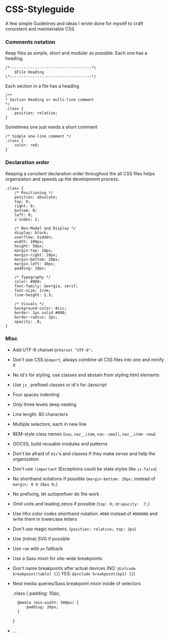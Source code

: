CSS-Styleguide
==============

A few simple Guidelines and ideas I wrote done for myself to craft consistent
and maintainable CSS.

### Comments notation
Keep files as simple, short and modular as possible. Each one has a heading.

    /*------------------------------------*\
        $File Heading
    \*------------------------------------*/

Each section in a file has a heading

    /**
    * Section Heading or multi-line comment
    */
    .class {
        position: relative;
    }

Sometimes one just needs a short comment

    /* Simple one-line comment */
    .class {
        color: red;
    }


### Declaration order
Keeping a consitent declaration order throughout the all CSS files helps
organization and speeds up the development process.

    .class {
        /* Positioning */
        position: absolute;
        top: 0;
        right: 0;
        bottom: 0;
        left: 0;
        z-index: 1;

        /* Box-Model and Display */
        display: block;
        overflow: hidden;
        width: 100px;
        height: 50px;
        margin-top: 10px;
        margin-right: 10px;
        margin-bottom: 20px;
        margin-left: 10px;
        padding: 10px;

        /* Typography */
        color: #000;
        font-family: Georgia, serif;
        font-size: 1rem;
        line-height: 1.3;

        /* Visuals */
        background-color: #ccc;
        border: 1px solid #000;
        border-radius: 3px;
        opacity: .8;
    }


### Misc
* Add UTF-8 charset `@charset "UTF-8";`
* Don't use CSS `@import`, always combine all CSS files into one and minify it
* No id's for styling, use classes and abstain from styling html elements
* Use `js_` prefixed classes or id's for Javscript
* Four spaces indenting
* Only three levels deep nesting
* Line length: 80 characters
* Multiple selectors, each in new line
* BEM-style class names (`nav`, `nav__item`, `nav--small`, `nav__item--new`)
* OOCSS, build reusable modules and patterns
* Don't be afraid of `div`'s and classes if they make sense and help the
  organization
* Don't use `!important` (Exceptions could be state styles like `is-false`)
* No shorthand notations if possible (`margin-bottom: 20px;` instead of
  `margin: 0 0 20px 0;`)
* No prefixing, let autoprefixer do the work
* Omit units and leading zeros if possible (`top: 0;` or `opacity: .7;`)
* Use Hhx color codes shorthand notation: `#000` instead of `#000000` and write
  them in lowercase letters
* Don't use magic numbers. (`position: relative; top: 3px`)
* Use (inline) SVG if possible
* Use `rem` with `px` fallback
* Use a Sass mixin for site-wide breakpoints
* Don't name breakpoints after actual devices (NO: `@inlcude breakpoint(table) {}`)
  YES: `@include breakpoint(bp1) {}`)
* Nest media queries/Sass breakpoint mixin inside of selectors

    .class {
        padding: 10px;

        @media (min-width: 500px) {
            padding: 20px;
        }
    }

* ...